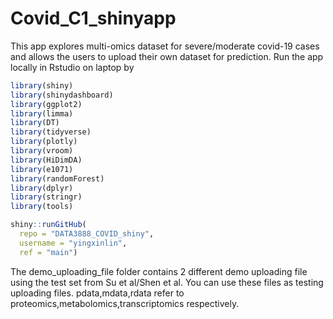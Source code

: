 # Covid_C1_shinyapp
This app explores multi-omics dataset for severe/moderate covid-19 cases and allows the users to upload their own dataset for prediction.
Run the app locally in Rstudio on laptop by

``` r
library(shiny)
library(shinydashboard)
library(ggplot2)
library(limma)
library(DT)
library(tidyverse)
library(plotly)
library(vroom)
library(HiDimDA)
library(e1071)
library(randomForest)
library(dplyr)
library(stringr)
library(tools)

shiny::runGitHub(
  repo = "DATA3888_COVID_shiny", 
  username = "yingxinlin", 
  ref = "main")
```

The demo_uploading_file folder contains 2 different demo uploading file using the test set from Su et al/Shen et al. You can use these files as testing uploading files. pdata,mdata,rdata refer to proteomics,metabolomics,transcriptomics respectively.
